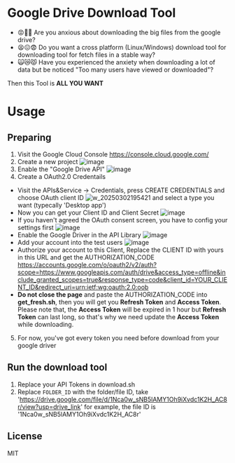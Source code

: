 # Google Drive Download Tool

- 😡🤬🥵 Are you anxious about downloading the big files from the google drive?
- 😫😖😨 Do you want a cross platform (Linux/Windows) download tool for downloading tool for fetch files in a stable way?
- 🙀😿😾 Have you experienced the anxiety when downloading a lot of data but be noticed "Too many users have viewed or downloaded"?

Then this Tool is **ALL YOU WANT**

# Usage

## Preparing

1. Visit the Google Cloud Console https://console.cloud.google.com/
2. Create a new project ![image](https://github.com/user-attachments/assets/7505b31e-957a-4560-9bcb-15d435d576d7)
3. Enable the "Google Drive API" ![image](https://github.com/user-attachments/assets/84ed6bcc-4328-4add-8ec6-8f251be15da1)
4. Create a OAuth2.0 Credentails
  - Visit the APIs&Service -> Credentials, press CREATE CREDENTIALS and choose OAuth client ID ![w_20250302195421](https://github.com/user-attachments/assets/c106e795-3819-42d2-9e19-faf8558c4fca)
  and select a type you want (typecally 'Desktop app')
  - Now you can get your Client ID and Client Secret ![image](https://github.com/user-attachments/assets/4b650cbe-ffeb-4567-87b0-4aa736f0f1ee)
  - If you haven't agreed the OAuth consent screen, you have to config your settings first ![image](https://github.com/user-attachments/assets/51d65e87-78c1-4d80-b6be-b76167283eb1)
  - Enable the Google Driver in the API Library ![image](https://github.com/user-attachments/assets/e9c9bedb-b49f-4ad2-b734-3ae468e3b5c7)
  - Add your account into the test users ![image](https://github.com/user-attachments/assets/d50f9916-4246-4c1d-b184-6fb324ae808b)
  - Authorize your account to this Client, Replace the CLIENT ID with yours in this URL and get the AUTHORIZATION_CODE https://accounts.google.com/o/oauth2/v2/auth?scope=https://www.googleapis.com/auth/drive&access_type=offline&include_granted_scopes=true&response_type=code&client_id=YOUR_CLIENT_ID&redirect_uri=urn:ietf:wg:oauth:2.0:oob
  - **Do not close the page** and paste the AUTHORIZATION_CODE into **get_fresh.sh**, then you will get you **Refresh Token** and **Access Token**. Please note that, the **Access Token** will be expired in 1 hour but **Refresh Token** can last long, so that's why we need update the **Access Token** while downloading.
5. For now, you've got every token you need before download from your google driver
 
## Run the download tool

1. Replace your API Tokens in download.sh
2. Replace `FOLDER_ID` with the folder/file ID, take 'https://drive.google.com/file/d/1Nca0w_sNB5lAMY1Oh9iXvdc1K2H_AC8r/view?usp=drive_link' for example, the file ID is '1Nca0w_sNB5lAMY1Oh9iXvdc1K2H_AC8r'

## License

MIT
